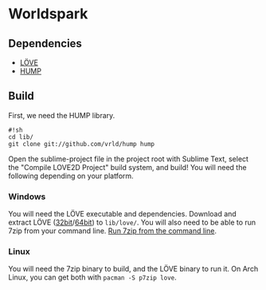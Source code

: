 # Worldspark

## Dependencies

* [LÖVE][]
* [HUMP][]

## Build

First, we need the HUMP library.

```
#!sh
cd lib/
git clone git://github.com/vrld/hump hump
```

Open the sublime-project file in the project root with Sublime Text, select the "Compile LOVE2D Project" build system, and build! You will need the following depending on your platform.

### Windows

You will need the LÖVE executable and dependencies. Download and extract LÖVE ([32bit][]/[64bit][]) to `lib/love/`. You will also need to be able to run 7zip from your command line. [Run 7zip from the command line][].

### Linux 

You will need the 7zip binary to build, and the LÖVE binary to run it. On Arch Linux, you can get both with `pacman -S p7zip love`.

[LÖVE]: https://love2d.org/
[HUMP]: http://vrld.github.io/hump
[32bit]: https://bitbucket.org/rude/love/downloads/love-0.8.0-win-x86.zip
[64bit]: https://bitbucket.org/rude/love/downloads/love-0.8.0-win-x64.zip
[Run 7zip from the command line]: http://stackoverflow.com/questions/14122732/unzip-files-7-zip-via-cmd-command